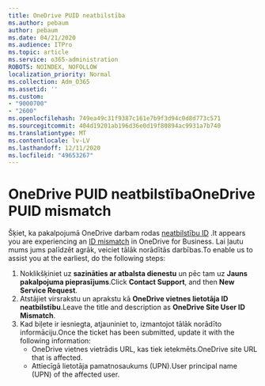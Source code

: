```yaml
---
title: OneDrive PUID neatbilstība
ms.author: pebaum
author: pebaum
ms.date: 04/21/2020
ms.audience: ITPro
ms.topic: article
ms.service: o365-administration
ROBOTS: NOINDEX, NOFOLLOW
localization_priority: Normal
ms.collection: Adm_O365
ms.assetid: ''
ms.custom:
- "9000700"
- "2600"
ms.openlocfilehash: 749ea49c31f9387c161e7b9f3d94c0d8d773c571
ms.sourcegitcommit: 404d19201ab196d36e0d19f80894ac9931a7b740
ms.translationtype: MT
ms.contentlocale: lv-LV
ms.lasthandoff: 12/11/2020
ms.locfileid: "49653267"
---
```

# <a name="onedrive-puid-mismatch"></a><span data-ttu-id="48c24-102">OneDrive PUID neatbilstība</span><span class="sxs-lookup"><span data-stu-id="48c24-102">OneDrive PUID mismatch</span></span>

<span data-ttu-id="48c24-103">Šķiet, ka pakalpojumā OneDrive darbam rodas [neatbilstību ID](https://docs.microsoft.com/sharepoint/troubleshoot/administration/access-denied-or-need-permission-error-sharepoint-online-or-onedrive-for-business#when-accessing-a-onedrive-site) .</span><span class="sxs-lookup"><span data-stu-id="48c24-103">It appears you are experiencing an [ID mismatch](https://docs.microsoft.com/sharepoint/troubleshoot/administration/access-denied-or-need-permission-error-sharepoint-online-or-onedrive-for-business#when-accessing-a-onedrive-site) in OneDrive for Business.</span></span> <span data-ttu-id="48c24-104">Lai ļautu mums jums palīdzēt agrāk, veiciet tālāk norādītās darbības.</span><span class="sxs-lookup"><span data-stu-id="48c24-104">To enable us to assist you at the earliest, do the following steps:</span></span>

1. <span data-ttu-id="48c24-105">Noklikšķiniet uz  **sazināties ar atbalsta dienestu** un pēc tam uz  **Jauns pakalpojuma pieprasījums**.</span><span class="sxs-lookup"><span data-stu-id="48c24-105">Click  **Contact Support**, and then  **New Service Request**.</span></span>
2. <span data-ttu-id="48c24-106">Atstājiet virsrakstu un aprakstu kā  **OneDrive vietnes lietotāja ID neatbilstību**.</span><span class="sxs-lookup"><span data-stu-id="48c24-106">Leave the title and description as  **OneDrive Site User ID Mismatch**.</span></span>
3. <span data-ttu-id="48c24-107">Kad biļete ir iesniegta, atjauniniet to, izmantojot tālāk norādīto informāciju.</span><span class="sxs-lookup"><span data-stu-id="48c24-107">Once the ticket has been submitted, update it with the following information:</span></span>
    - <span data-ttu-id="48c24-108">OneDrive vietnes vietrādis URL, kas tiek ietekmēts.</span><span class="sxs-lookup"><span data-stu-id="48c24-108">OneDrive site URL that is affected.</span></span>
    - <span data-ttu-id="48c24-109">Attiecīgā lietotāja pamatnosaukums (UPN).</span><span class="sxs-lookup"><span data-stu-id="48c24-109">User principal name (UPN) of the affected user.</span></span>
